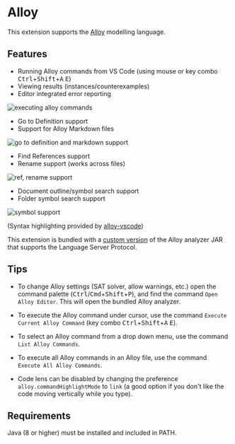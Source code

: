 # Alloy 

This extension supports the [Alloy](http://alloytools.org/) modelling language.

## Features
- Running Alloy commands from VS Code (using mouse or key combo <kbd>Ctrl</kbd>+<kbd>Shift</kbd>+<kbd>A</kbd> <kbd>E</kbd>)
- Viewing results (instances/counterexamples)
- Editor integrated error reporting

![executing alloy commands](https://imgur.com/download/dtPZEBW)

- Go to Definition support
- Support for Alloy Markdown files

![go to definition and markdown support](https://i.imgur.com/fKWZ4TE.gif)

- Find References support
- Rename support (works across files)
<!-- ![rename support](https://imgur.com/download/vw3Mpf7) -->
<!-- ![find references support](https://imgur.com/download/LhpXCZX) -->

![ref, rename support](https://imgur.com/download/T2ZHszv)

- Document outline/symbol search support
- Folder symbol search support 

<!-- ![symbol support](https://imgur.com/download/1booynh) -->
![symbol support](https://imgur.com/download/Kze9f6e)

(Syntax highlighting provided by [alloy-vscode](https://marketplace.visualstudio.com/items?itemName=DongyuZhao.alloy-vscode))

This extension is bundled with a [custom version](https://github.com/s-arash/org.alloytools.alloy/tree/ls) of the Alloy analyzer JAR that supports the Language Server Protocol.
## Tips

- To change Alloy settings (SAT solver, allow warnings, etc.) open the command palette (<kbd>Ctrl</kbd>/<kbd>Cmd</kbd>+<kbd>Shift</kbd>+<kbd>P</kbd>), and find the command `Open Alloy Editor`. This will open the bundled Alloy analyzer.

- To execute the Alloy command under cursor, use the command `Execute Current Alloy Command` (key combo <kbd>Ctrl</kbd>+<kbd>Shift</kbd>+<kbd>A</kbd> <kbd>E</kbd>).

- To select an Alloy command from a drop down menu, use the command `List Alloy Commands`.

- To execute all Alloy commands in an Alloy file, use the command `Execute All Alloy Commands`.

- Code lens can be disabled by changing the preference `alloy.commandHighlightMode` to `link` (a good option if you don't like the code moving vertically while you type).

## Requirements

Java (8 or higher) must be installed and included in PATH.


